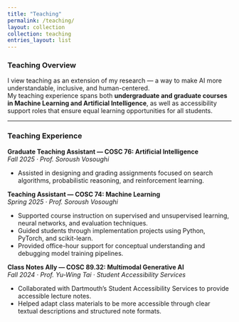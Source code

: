```yaml
---
title: "Teaching"
permalink: /teaching/
layout: collection
collection: teaching
entries_layout: list
---
```


### Teaching Overview
I view teaching as an extension of my research — a way to make AI more understandable, inclusive, and human-centered.  
My teaching experience spans both **undergraduate and graduate courses in Machine Learning and Artificial Intelligence**, as well as accessibility support roles that ensure equal learning opportunities for all students.

---

### Teaching Experience

**Graduate Teaching Assistant — COSC 76: Artificial Intelligence**  
*Fall 2025 · Prof. Soroush Vosoughi*  
- Assisted in designing and grading assignments focused on search algorithms, probabilistic reasoning, and reinforcement learning.  

**Teaching Assistant — COSC 74: Machine Learning**  
*Spring 2025 · Prof. Soroush Vosoughi*  
- Supported course instruction on supervised and unsupervised learning, neural networks, and evaluation techniques.  
- Guided students through implementation projects using Python, PyTorch, and scikit-learn.  
- Provided office-hour support for conceptual understanding and debugging model training pipelines.

**Class Notes Ally — COSC 89.32: Multimodal Generative AI**  
*Fall 2024 · Prof. Yu-Wing Tai · Student Accessibility Services*  
- Collaborated with Dartmouth’s Student Accessibility Services to provide accessible lecture notes.  
- Helped adapt class materials to be more accessible through clear textual descriptions and structured note formats.

